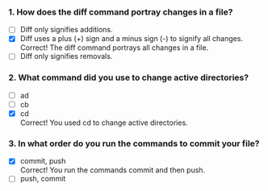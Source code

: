 ### 1. How does the diff command portray changes in a file?

- [ ] Diff only signifies additions.
- [x] Diff uses a plus (+) sign and a minus sign (-) to signify all changes. <br>
      Correct! The diff command portrays all changes in a file.
- [ ] Diff only signifies removals.

### 2. What command did you use to change active directories?

- [ ] ad
- [ ] cb
- [x] cd <br>
      Correct! You used cd to change active directories.

### 3. In what order do you run the commands to commit your file?

- [x] commit, push <br>
      Correct! You run the commands commit and then push.
- [ ] push, commit
